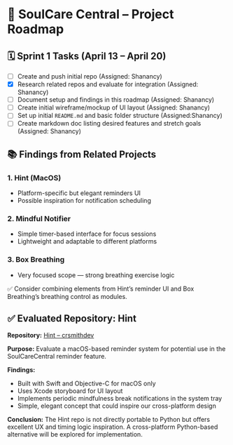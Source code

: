 # 📍 SoulCare Central – Project Roadmap

## 🗓️ Sprint 1 Tasks (April 13 – April 20)

- [ ] Create and push initial repo (Assigned: Shanancy)
- [x] Research related repos and evaluate for integration (Assigned: Shanancy)
- [ ] Document setup and findings in this roadmap (Assigned: Shanancy)
- [ ] Create initial wireframe/mockup of UI layout (Assigned: Shanancy)
- [ ] Set up initial `README.md` and basic folder structure (Assigned:Shanancy)
- [ ] Create markdown doc listing desired features and stretch goals (Assigned: Shanancy)

## 📚 Findings from Related Projects
### 1. Hint (MacOS)
- Platform-specific but elegant reminders UI
- Possible inspiration for notification scheduling

### 2. Mindful Notifier
- Simple timer-based interface for focus sessions
- Lightweight and adaptable to different platforms

### 3. Box Breathing
- Very focused scope — strong breathing exercise logic

✅ Consider combining elements from Hint’s reminder UI and Box Breathing’s breathing control as modules.


## ✅ Evaluated Repository: Hint

**Repository:** [Hint – crsmithdev](https://github.com/crsmithdev/hint)

**Purpose:** Evaluate a macOS-based reminder system for potential use in the SoulCareCentral reminder feature.

**Findings:**
- Built with Swift and Objective-C for macOS only
- Uses Xcode storyboard for UI layout
- Implements periodic mindfulness break notifications in the system tray
- Simple, elegant concept that could inspire our cross-platform design

**Conclusion:**
The Hint repo is not directly portable to Python but offers excellent UX and timing logic inspiration. A cross-platform Python-based alternative will be explored for implementation.
